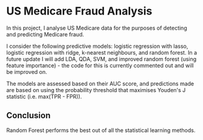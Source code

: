 # US Medicare Fraud Analysis
In this project, I analyse US Medicare data for the purposes of detecting and predicting Medicare fraud.

I consider the following predictive models: logistic regression with lasso, logistic regression with ridge, k-nearest neighbours, and random forest. In a future update I will add LDA, QDA, SVM, and improved random forest (using feature importance) - the code for this is currently commented out and will be improved on. 

The models are assessed based on their AUC score, and predictions made are based on using the probability threshold that maximises Youden's J statistic (i.e. max(TPR - FPR)).

## Conclusion
Random Forest performs the best out of all the statistical learning methods.
